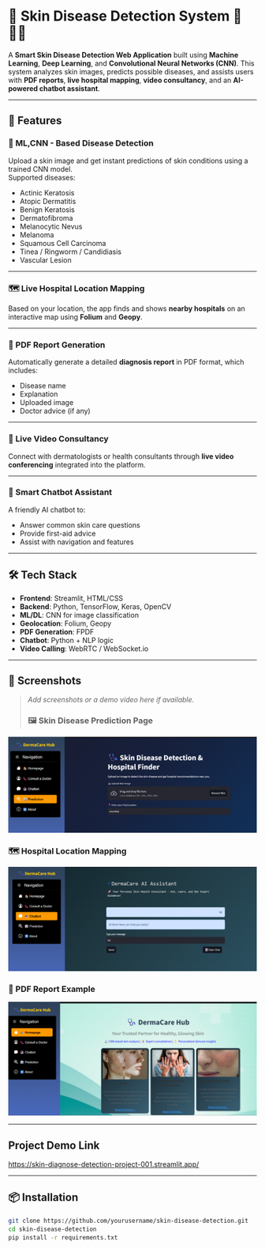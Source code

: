 # 🧬 Skin Disease Detection System 🧬🧑‍⚕️

A **Smart Skin Disease Detection Web Application** built using **Machine Learning**, **Deep Learning**, and **Convolutional Neural Networks (CNN)**. This system analyzes skin images, predicts possible diseases, and assists users with **PDF reports**, **live hospital mapping**, **video consultancy**, and an **AI-powered chatbot assistant**.

---

## 🚀 Features

### 🧠 ML,CNN - Based Disease Detection
Upload a skin image and get instant predictions of skin conditions using a trained CNN model.  
Supported diseases:
- Actinic Keratosis
- Atopic Dermatitis
- Benign Keratosis
- Dermatofibroma
- Melanocytic Nevus
- Melanoma
- Squamous Cell Carcinoma
- Tinea / Ringworm / Candidiasis
- Vascular Lesion

---

### 🗺️ Live Hospital Location Mapping
Based on your location, the app finds and shows **nearby hospitals** on an interactive map using **Folium** and **Geopy**.

---

### 📄 PDF Report Generation
Automatically generate a detailed **diagnosis report** in PDF format, which includes:
- Disease name
- Explanation
- Uploaded image
- Doctor advice (if any)

---

### 🎥 Live Video Consultancy
Connect with dermatologists or health consultants through **live video conferencing** integrated into the platform.

---

### 🤖 Smart Chatbot Assistant
A friendly AI chatbot to:
- Answer common skin care questions
- Provide first-aid advice
- Assist with navigation and features

---

## 🛠️ Tech Stack

- **Frontend**: Streamlit, HTML/CSS
- **Backend**: Python, TensorFlow, Keras, OpenCV
- **ML/DL**: CNN for image classification
- **Geolocation**: Folium, Geopy
- **PDF Generation**: FPDF
- **Chatbot**: Python + NLP logic
- **Video Calling**: WebRTC / WebSocket.io

---

## 📸 Screenshots

> *Add screenshots or a demo video here if available.*
> ### 🖼️ Skin Disease Prediction Page  
![Prediction Screenshot](images/prediction.png)

### 🗺️ Hospital Location Mapping  
![chatbot Screenshot](images/chatbot.png)

### 📄 PDF Report Example  
![homepage Screenshot](images/homepage.png)

---

## Project Demo Link
https://skin-diagnose-detection-project-001.streamlit.app/

---

## 📦 Installation

```bash
git clone https://github.com/yourusername/skin-disease-detection.git
cd skin-disease-detection
pip install -r requirements.txt

